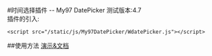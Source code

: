 #时间选择插件 -- My97 DatePicker
测试版本:4.7  
插件的引入:

    <script src="/static/js/My97DatePicker/WdatePicker.js"></script>

##使用方法
[演示&文档](http://www.my97.net/dp/demo/index.htm)
